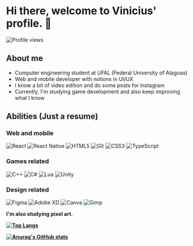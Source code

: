 # Hi there, welcome to Vinicius' profile. 👋

<p align="left"> <img src="https://komarev.com/ghpvc/?username=viniciuscosta110&color=yellow" alt="Profile views"/> </p>

## About me
- Computer engineering student at UFAL (Federal University of Alagoas)
- Web and mobile developer with notions in UI/UX
- I know a bit of video edition and do some posts for Instagram
- Currently, I'm studying game development and also keep improving what I know

## Abilities (Just a resume)
### Web and mobile
<img alt="React" src="https://img.shields.io/badge/react-%2320232a.svg?style=for-the-badge&logo=react&logoColor=%2361DAFB"/> <img alt="React Native" src="https://img.shields.io/badge/react_native-%2320232a.svg?style=for-the-badge&logo=react&logoColor=%2361DAFB"/> <img alt="HTML5" src="https://img.shields.io/badge/html5-%23E34F26.svg?style=for-the-badge&logo=html5&logoColor=white"/> <img alt="Git" src="https://img.shields.io/badge/git-%23F05033.svg?style=for-the-badge&logo=git&logoColor=white"/> <img alt="CSS3" src="https://img.shields.io/badge/css3-%231572B6.svg?style=for-the-badge&logo=css3&logoColor=white"/> <img alt="TypeScript" src="https://img.shields.io/badge/typescript-%23007ACC.svg?style=for-the-badge&logo=typescript&logoColor=white"/>

### Games related
<img alt="C++" src="https://img.shields.io/badge/c++-%2300599C.svg?style=for-the-badge&logo=c%2B%2B&logoColor=white"/> <img alt="C#" src="https://img.shields.io/badge/c%23-%23239120.svg?style=for-the-badge&logo=c-sharp&logoColor=white"/> <img alt="Lua" src="https://img.shields.io/badge/lua-%232C2D72.svg?style=for-the-badge&logo=lua&logoColor=white"/> <img alt="Unity" src="https://img.shields.io/badge/unity-%23000000.svg?style=for-the-badge&logo=unity&logoColor=white"/>

### Design related
<img alt="Figma" src="https://img.shields.io/badge/figma-%23F24E1E.svg?style=for-the-badge&logo=figma&logoColor=white"/>   <img alt="Adobe XD" src="https://img.shields.io/badge/Adobe%20XD-470137?style=for-the-badge&logo=Adobe%20XD&logoColor=#FF61F6"/> <img alt="Canva" src="https://img.shields.io/badge/Canva-%2300C4CC.svg?style=for-the-badge&logo=Canva&logoColor=white"/>  <img alt="Gimp" src="https://img.shields.io/badge/gimp-5C5543?style=for-the-badge&logo=gimp&logoColor=white"/>


<p> <strong>I'm also studying pixel art.<strong/> <p/>

[![Top Langs](https://github-readme-stats.vercel.app/api/top-langs/?username=viniciuscosta110&layout=compact)](https://github.com/viniciuscosta110/github-readme-stats)

[![Anurag's GitHub stats](https://github-readme-stats.vercel.app/api?username=viniciuscosta110)](https://github.com/viniciuscosta110/github-readme-stats)


<!--
**viniciuscosta110/viniciuscosta110** is a ✨ _special_ ✨ repository because its `README.md` (this file) appears on your GitHub profile.

Here are some ideas to get you started:

- 🔭 I’m currently working on ...
- 🌱 I’m currently learning ...
- 👯 I’m looking to collaborate on ...
- 🤔 I’m looking for help with ...
- 💬 Ask me about ...
- 📫 How to reach me: ...
- 😄 Pronouns: ...
- ⚡ Fun fact: ...
-->
